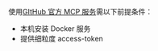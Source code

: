 
使用[GItHub 官方 MCP 服务](https://github.com/github/github-mcp-server)需以下前提条件：

- 本机安装 Docker 服务
-  提供细粒度 access-token
